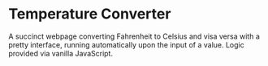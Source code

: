 # Temperature Converter
A succinct webpage converting Fahrenheit to Celsius and visa versa with a pretty interface, running automatically upon the input of a value. Logic provided via vanilla JavaScript.
